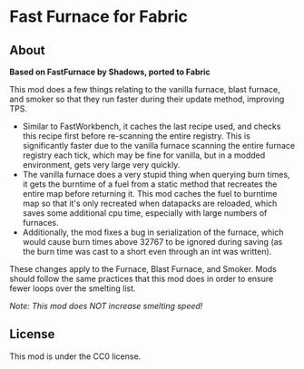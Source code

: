 # Fast Furnace for Fabric

## About

**Based on FastFurnace by Shadows, ported to Fabric**

This mod does a few things relating to the vanilla furnace, blast furnace, and smoker so that they run faster during their update method, improving TPS.

- Similar to FastWorkbench, it caches the last recipe used, and checks this recipe first before re-scanning the entire registry.  This is significantly faster due to the vanilla furnace scanning the entire furnace registry each tick, which may be fine for vanilla, but in a modded environment, gets very large very quickly.
- The vanilla furnace does a very stupid thing when querying burn times, it gets the burntime of a fuel from a static method that recreates the entire map before returning it.  This mod caches the fuel to burntime map so that it's only recreated when datapacks are reloaded, which saves some additional cpu time, especially with large numbers of furnaces.
- Additionally, the mod fixes a bug in serialization of the furnace, which would cause burn times above 32767 to be ignored during saving (as the burn time was cast to a short even through an int was written).

These changes apply to the Furnace, Blast Furnace, and Smoker.  Mods should follow the same practices that this mod does in order to ensure fewer loops over the smelting list.

*Note: This mod does NOT increase smelting speed!*

## License

This mod is under the CC0 license.

